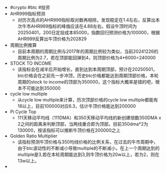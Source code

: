 - #crypto #btc #投资
- AHR999指标预测
	- 对历次高点的AHR999指标取对数再相除，发现稳定在1.4左右，反算出本次牛市AHR999指标的峰值应该在4.88左右。假设牛顶时间为20250401，200日定投成本85000，指数回归预测价格为100000，根据AHR999反算出牛顶价格为202829
- 周期比例推算
	- 目前本周期的周期比例与2017年的周期比例较为类似，当前20241226的周期比例为2.7，若在顶部能回弹到4，则顶部价格为4*6000=240000
- STOCK TO INCOME
	- 该指标会在减半后开始增长，直到达到本周期顶部，预计在20250501，btc价格会在之前先一步冲顶，历史btc价格都能达到周期顶部价格，本轮周期的stock to income的顶部为350000，这个指标大概率是错的吧，根本不可能达到350000
- cycle low multiple
	- 从cycle low multiple来计算，历次顶部价格的cycle low multiple都能有16以上，目前100000对应6.3，估计牛顶价格能达到200000
- Pi Cycle Top
	- 111天移动平均线（111DMA）和350天移动平均线的新创建倍数350DMA x 2之间的距离来判断顶部，当两线重合即为顶部。目前350dma*2为130000，按该指标可以推断牛顶价格在200000之上
- Golden Ratio Multiplier
	- 该指标预测牛顶价格与350均线价格的比例关系，在过去的牛市周期中，由于btc波动性的不断减小导致multiple的不断减小，在上一个周期达到的multiple是3,若在本轮周期能达到3,则牛顶价格为20w以上，若为2，则在13w以上。
-